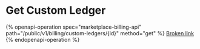 # Get Custom Ledger

{% openapi-operation spec="marketplace-billing-api" path="/public/v1/billing/custom-ledgers/{id}" method="get" %}
[Broken link](broken-reference)
{% endopenapi-operation %}
